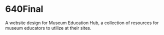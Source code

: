 # 640Final

A website design for Museum Education Hub, a collection of resources for museum educators to utilize at their sites. 
